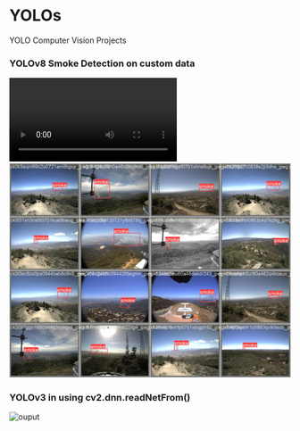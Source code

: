 # YOLOs
YOLO Computer Vision Projects

### **YOLOv8 Smoke Detection on custom data**

<video controls src="YOLOv8 Smoke Detection/smoke_detection.mp4" title="Title"></video>
![alt text](<YOLOv8 Smoke Detection/pics/val_batch0_labels.jpg>)

### **YOLOv3 in using cv2.dnn.readNetFrom()**
![ouput](<YOLOv3 Detection/yolo-gif.gif>)
